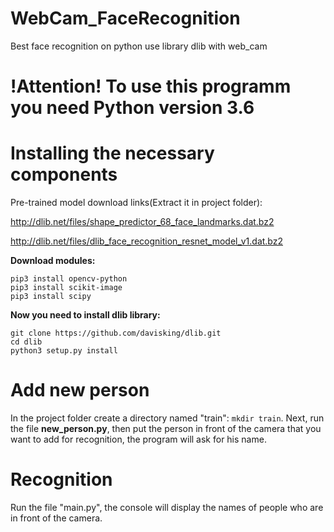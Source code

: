 # WebCam_FaceRecognition
Best face recognition on python use library dlib with web_cam

# !Attention! To use this programm you need Python version 3.6

# Installing the necessary components
Pre-trained model download links(Extract it in project folder):

http://dlib.net/files/shape_predictor_68_face_landmarks.dat.bz2
    
http://dlib.net/files/dlib_face_recognition_resnet_model_v1.dat.bz2
    
**Download modules:**

    pip3 install opencv-python 
    pip3 install scikit-image
    pip3 install scipy
        
**Now you need to install dlib library:**

    git clone https://github.com/davisking/dlib.git
    cd dlib
    python3 setup.py install
    
    

# Add new person
In the project folder create a directory named "train": `mkdir train`. Next, run the file **new_person.py**, then put the person in front of the camera that you want to add for recognition, the program will ask for his name. 

# Recognition
Run the file "main.py", the console will display the names of people who are in front of the camera.
